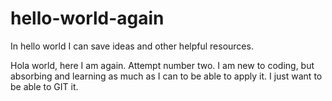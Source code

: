 # hello-world-again
In hello world I can save ideas and other helpful resources. 

Hola world, here I am again. Attempt number two. 
I am new to coding, but absorbing and learning as much as I can to be able to apply it.
I just want to be able to GIT it. 

